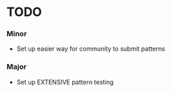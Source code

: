# TODO

### Minor

  * Set up easier way for community to submit patterns

### Major

  * Set up EXTENSIVE pattern testing
